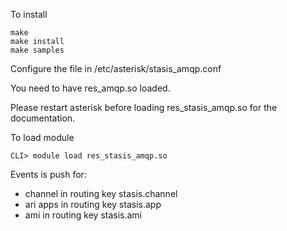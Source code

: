 To install

    make
    make install
    make samples

Configure the file in /etc/asterisk/stasis_amqp.conf

You need to have res_amqp.so loaded.

Please restart asterisk before loading res_stasis_amqp.so for the documentation.

To load module

    CLI> module load res_stasis_amqp.so

Events is push for:

* channel in routing key stasis.channel
* ari apps in routing key stasis.app
* ami in routing key stasis.ami

